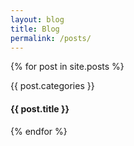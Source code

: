 ```yaml
---
layout: blog 
title: Blog
permalink: /posts/
---
```

<section id="portfolio">
<div class="container">
<div class="row">
  {% for post in site.posts %}
  <div class="col-md-4 col-sm-6 portfolio-item">
    <a class="portfolio-link" href="{{ post.url }}">
      <div class="portfolio-hover">
	<div class="portfolio-hover-content">
	  <i class="fa fa-plus fa-3x"></i>
	</div>
      </div>
      <img class="img-fluid" src="{{ post.img }}" alt="">
    </a>
    <div class="portfolio-caption">
      <p class="text-muted">{{ post.categories }}</p>
      <h4>{{ post.title }}</h4>
    </div>
  </div>
  {% endfor %}
</div>
</div>
</section>

